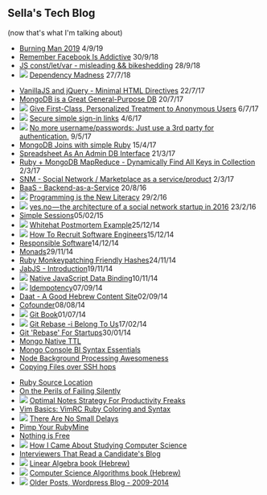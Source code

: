 ## Sella's Tech Blog 
<!-- this file is auto-created. -->

(now that's what I'm talking about)

* [Burning Man 2019](/blog/burning_man_2019) <span class='date'>4/9/19</span>
* [Remember Facebook Is Addictive](/blog/remember_facebook_is_addictive) <span class='date'>30/9/18</span>
* [JS const/let/var - misleading && bikeshedding](/blog/const_let_var_misleading) <span class='date'>28/9/18</span>
* <img src='/img/star.png' class='star'> [Dependency Madness](/blog/dependency_madness) <span class='date'> 27/7/18 </span>
<!-- * <img src='/img/star.png' class='star'> [My Software Background One-Pager](/software)  -->
* [VanillaJS and jQuery - Minimal HTML Directives](/blog/vanillajs_and_jquery_kiss)  <span class='date'> 22/7/17 </span>
* [MongoDB is a Great General-Purpose DB](/blog/mongodb_is_a_great_general_purpose_db) <span class='date'> 20/7/17 </span>
* <img src='/img/star.png' class='star'> [Give First-Class, Personalized Treatment to Anonymous Users](/blog/give_first_class_personalized_treatment_to_anonymous_users) <span class='date'> 6/7/17 </span>
* <img src='/img/star.png' class='star'> [Secure simple sign-in links](/blog/simple_secure_sign_in_links) <span class='date'> 4/6/17 </span>
* <img src='/img/star.png' class='star'> [No more username/passwords: Just use a 3rd party for authentication.](https://medium.com/@sellarafaeli/no-more-username-passwords-just-use-a-3rd-party-for-authentication-59b12db092a4) <span class='date'> 9/5/17 </span>
* [MongoDB Joins with simple Ruby](https://medium.com/@sellarafaeli/mongo-joins-across-collections-with-ruby-504e3351d278#.qnh1yzjfk) <span class='date'> 15/4/17 </span>
* [Spreadsheet As An Admin DB Interface](https://medium.com/@sellarafaeli/just-use-a-spreadsheet-spreadsheet-as-an-admin-interface-2ed789a93118#.ksiiq89t2) <span class='date'> 21/3/17 </span>
* [Ruby + MongoDB MapReduce - Dynamically Find All Keys in Collection](/blog/ruby_mongodb_mapreduce_all_keys_in_collection) <span class='date'> 2/3/17 </span>
* [SNM - Social Network / Marketplace as a service/product](/blog/snm_as_a_service_product) <span class='date'> 2/3/17 </span>
* [BaaS - Backend-as-a-Service](/blog/baas) <span class='date'> 20/8/16 </span>
* <img src='/img/star.png' class='star'> [Programming is the New Literacy](https://medium.com/@sellarafaeli/programming-is-the-new-literacy-4a0319abe726) <span class='date'> 29/2/16 </span>
* <img src='/img/star.png' class='star'> [yes.no — the architecture of a social network startup in 2016](https://medium.com/@sellarafaeli/yes-no-architecture-of-a-social-network-startup-in-2016-d6d2989ca1b3) <span class='date'> 23/2/16 </span>
* [Simple Sessions](/blog/simple_sessions)<span class='created_at'>05/02/15</span>
* <img src='/img/star.png' class='star'> [Whitehat Postmortem Example](/blog/whitehat_postmortem_example)<span class='created_at'>25/12/14</span>
* <img src='/img/star.png' class='star'> [How To Recruit Software Engineers](/blog/how_to_recruit_software_engineers)<span class='created_at'>15/12/14</span>
* [Responsible Software](/blog/responsible_software)<span class='created_at'>14/12/14</span>
* [Monads](blog/monads)<span class='created_at'>29/11/14</span>
* [Ruby Monkeypatching Friendly Hashes](/blog/ruby_monkeypatching_friendly_hashes)<span class='created_at'>24/11/14</span>
* [JabJS - Introduction](/blog/jabjs-introduction)<span class='created_at'>19/11/14</span>
* <img src='/img/star.png' class='star'> [Native JavaScript Data Binding](/blog/native_javascript_data_binding)<span class='created_at'>10/11/14</span>
* <img src='/img/star.png' class='star'> [Idempotency](blog/idempotency)<span class='created_at'>07/09/14</span>
* [Daat - A Good Hebrew Content Site](https://medium.com/@sellarafaeli/reading-4bb50bc5168b)<span class='created_at'>02/09/14</span>
* [Cofounder](/blog/cofounder)<span class='created_at'>08/08/14</span>
* <img src='/img/star.png' class='star'> [Git Book](/blog/git-book)<span class='created_at'>01/07/14</span>
* <img src='/img/star.png' class='star'> [Git Rebase -i Belong To Us](https://medium.com/@sellarafaeli/git-rebase-i-belong-to-us-4d7010387683)<span class='created_at'>17/02/14</span>
* [Git 'Rebase' For Startups](https://medium.com/@sellarafaeli/we-use-git-rebase-and-so-should-you-be89d1932a14)<span class='created_at'>30/01/14</span>
* [Mongo Native TTL](https://sellarafaeli.wordpress.com/2014/07/22/mongo-native-ttl/)
* [Mongo Console BI Syntax Essentials](https://sellarafaeli.wordpress.com/2014/05/15/mongo-console-bi-syntax-essentials/)
* [Node Background Processing Awesomeness](https://sellarafaeli.wordpress.com/2014/04/01/node_background_processing_awesomeness/)
* [Copying Files over SSH hops](https://sellarafaeli.wordpress.com/2014/03/24/copy-local-files-into-remote-server-through-n1-ssh-hops/)
<!-- * <img src='/img/star.png' class='star'> [Git Sandbox Book](https://sellarafaeli.wordpress.com/2014/03/23/git-sandbox-book/)  -->
* [Ruby Source Location](https://sellarafaeli.wordpress.com/2014/03/19/ruby-source_location/)
* [On the Perils of Failing Silently](https://sellarafaeli.wordpress.com/2014/02/28/on-the-perils-of-failing-silently/)
* <img src='/img/star.png' class='star'> [Optimal Notes Strategy For Productivity Freaks](https://sellarafaeli.wordpress.com/2014/02/01/optimal-notes-strategy-for-productivity-freaks/)
* [Vim Basics: VimRC Ruby Coloring and Syntax](https://sellarafaeli.wordpress.com/2014/01/09/vim-basics-vimrc-ruby-coloring-and-syntax/)
* <img src='/img/star.png' class='star'> [There Are No Small Delays](https://sellarafaeli.wordpress.com/2014/01/08/the-are-no-small-delays/)
* [Pimp Your RubyMine](https://sellarafaeli.wordpress.com/2014/01/03/pimp-your-rubymine-6/)
* [Nothing is Free](https://sellarafaeli.wordpress.com/2013/12/20/a-programmer-with-a-mac-contentious-opinions-nothing-is-free/)
* <img src='/img/star.png' class='star'> [How I Came About Studying Computer Science](https://sellarafaeli.wordpress.com/2013/01/14/how-i-came-about-studying-computer-science/)
* [Interviewers That Read a Candidate's Blog](https://sellarafaeli.wordpress.com/2013/01/02/interviewers-that-read-a-candidates-blog/)
* <img src='/img/star.png' class='star'> [Linear Algebra book (Hebrew)](https://sites.google.com/site/linearit1hujibook/)
* <img src='/img/star.png' class='star'> [Computer Science Algorithms book (Hebrew)](https://sites.google.com/site/linearit1hujibook/see-also)
* <img src='/img/star.png' class='star'> [Older Posts, Wordpress Blog - 2009-2014](http://sellarafaeli.wordpress.com)